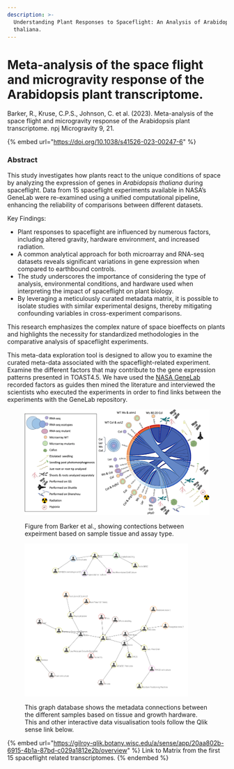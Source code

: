 ```yaml
---
description: >-
  Understanding Plant Responses to Spaceflight: An Analysis of Arabidopsis
  thaliana.
---
```


# Meta-analysis of the space flight and microgravity response of the Arabidopsis plant transcriptome.

Barker, R., Kruse, C.P.S., Johnson, C. et al. (2023). Meta-analysis of the space flight and microgravity response of the Arabidopsis plant transcriptome. npj Microgravity 9, 21.&#x20;

{% embed url="https://doi.org/10.1038/s41526-023-00247-6" %}

### Abstract <a href="#abs1" id="abs1"></a>

This study investigates how plants react to the unique conditions of space by analyzing the expression of genes in _Arabidopsis thaliana_ during spaceflight. Data from 15 spaceflight experiments available in NASA’s GeneLab were re-examined using a unified computational pipeline, enhancing the reliability of comparisons between different datasets.

Key Findings:

* Plant responses to spaceflight are influenced by numerous factors, including altered gravity, hardware environment, and increased radiation.
* A common analytical approach for both microarray and RNA-seq datasets reveals significant variations in gene expression when compared to earthbound controls.
* The study underscores the importance of considering the type of analysis, environmental conditions, and hardware used when interpreting the impact of spaceflight on plant biology.
* By leveraging a meticulously curated metadata matrix, it is possible to isolate studies with similar experimental designs, thereby mitigating confounding variables in cross-experiment comparisons.

This research emphasizes the complex nature of space bioeffects on plants and highlights the necessity for standardized methodologies in the comparative analysis of spaceflight experiments.

This meta-data exploration tool is designed to allow you to examine the curated meta-data associated with the spaceflight-related experiment. Examine the different factors that may contribute to the gene expression patterns presented in TOAST4.5. We have used the [NASA GeneLab](https://www.google.com/url?q=https%3A%2F%2Fgenelab.nasa.gov%2F\&sa=D\&sntz=1\&usg=AOvVaw0k2UGekyiJOpd6vOEW70dK) recorded factors as guides then mined the literature and interviewed the scientists who executed the experiments in order to find links between the experiments with the GeneLab repository.

<figure><img src="../.gitbook/assets/image (15) (1).png" alt=""><figcaption><p>Figure from Barker et al., showing contections between expeirment based on sample tissue and assay type.</p></figcaption></figure>

<figure><img src="../.gitbook/assets/image (16) (1).png" alt="" width="375"><figcaption><p>This graph database shows the metadata connections between the different samples based on tissue and growth hardware. This and other interactive data visualisation tools follow the Qlik sense link below. </p></figcaption></figure>

{% embed url="https://gilroy-qlik.botany.wisc.edu/a/sense/app/20aa802b-6915-4b1a-87bd-c029a1812e2b/overview" %}
Link to Matrix from the first 15 spaceflight related transcriptomes.
{% endembed %}
